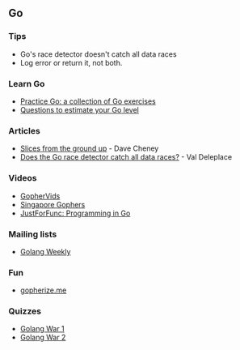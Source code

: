 ## Go

### Tips

- Go's race detector doesn't catch all data races
- Log error or return it, not both.

### Learn Go

- [Practice Go: a collection of Go exercises](https://github.com/plutov/practice-go)
- [Questions to estimate your Go level](https://github.com/logpacker/go-questions)

### Articles

- [Slices from the ground up](https://dave.cheney.net/2018/07/12/slices-from-the-ground-up) - Dave Cheney
- [Does the Go race detector catch all data races?](https://medium.com/@val_deleplace/does-the-race-detector-catch-all-data-races-1afed51d57fb) - Val Deleplace

### Videos

- [GopherVids](https://gophervids.appspot.com/)
- [Singapore Gophers](https://www.youtube.com/channel/UCazkIMpjghmT8fugD1WF_DQ)
- [JustForFunc: Programming in Go](https://www.youtube.com/channel/UC_BzFbxG2za3bp5NRRRXJSw)

### Mailing lists

- [Golang Weekly](https://golangweekly.com/)

### Fun

- [gopherize.me](https://gopherize.me/)

### Quizzes

- [Golang War 1](https://logpacker.com/blog/the-first-golang-war)
- [Golang War 2](https://logpacker.com/blog/the-second-golang-war)